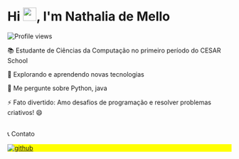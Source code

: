 <h1 align="left">Hi <img src="https://raw.githubusercontent.com/kaueMarques/kaueMarques/master/hi.gif" height="30px">, I'm Nathalia de Mello</h1> <p align="left"> <img src="https://komarev.com/ghpvc/?username=nathaliamca&color=yellow" alt="Profile views" /> </p>
📚 Estudante de Ciências da Computação no primeiro período do CESAR School

🔭 Explorando e aprendendo novas tecnologias

💬 Me pergunte sobre Python, java

⚡ Fato divertido: Amo desafios de programação e resolver problemas criativos! 😄

      

<br>
📞 Contato
<p align="left" style="background:yellow"> <a href="https://github.com/nathaliamca" target="_blank"> <img align="center" src="https://img.shields.io/badge/-nathaliamca-05122A?style=flat&logo=github" alt="github"/> </a> <a href="https://www.linkedin.com/in/nathalia-de-mello-carneiro-40b293338/" target="_blank"> </p>
